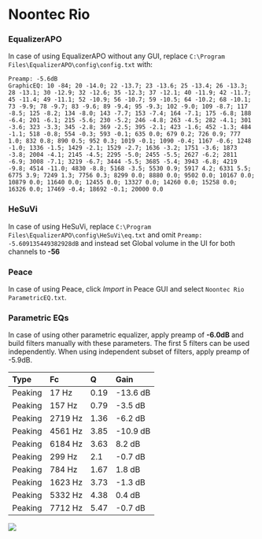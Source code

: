 # Noontec Rio

### EqualizerAPO
In case of using EqualizerAPO without any GUI, replace `C:\Program Files\EqualizerAPO\config\config.txt`
with:
```
Preamp: -5.6dB
GraphicEQ: 10 -84; 20 -14.0; 22 -13.7; 23 -13.6; 25 -13.4; 26 -13.3; 28 -13.1; 30 -12.9; 32 -12.6; 35 -12.3; 37 -12.1; 40 -11.9; 42 -11.7; 45 -11.4; 49 -11.1; 52 -10.9; 56 -10.7; 59 -10.5; 64 -10.2; 68 -10.1; 73 -9.9; 78 -9.7; 83 -9.6; 89 -9.4; 95 -9.3; 102 -9.0; 109 -8.7; 117 -8.5; 125 -8.2; 134 -8.0; 143 -7.7; 153 -7.4; 164 -7.1; 175 -6.8; 188 -6.4; 201 -6.1; 215 -5.6; 230 -5.2; 246 -4.8; 263 -4.5; 282 -4.1; 301 -3.6; 323 -3.3; 345 -2.8; 369 -2.5; 395 -2.1; 423 -1.6; 452 -1.3; 484 -1.1; 518 -0.8; 554 -0.3; 593 -0.1; 635 0.0; 679 0.2; 726 0.9; 777 1.0; 832 0.8; 890 0.5; 952 0.3; 1019 -0.1; 1090 -0.4; 1167 -0.6; 1248 -1.0; 1336 -1.5; 1429 -2.1; 1529 -2.7; 1636 -3.2; 1751 -3.6; 1873 -3.8; 2004 -4.1; 2145 -4.5; 2295 -5.0; 2455 -5.5; 2627 -6.2; 2811 -6.9; 3008 -7.1; 3219 -6.7; 3444 -5.5; 3685 -5.4; 3943 -6.8; 4219 -9.8; 4514 -11.0; 4830 -8.8; 5168 -3.5; 5530 0.9; 5917 4.2; 6331 5.5; 6775 3.9; 7249 1.3; 7756 0.3; 8299 0.0; 8880 0.0; 9502 0.0; 10167 0.0; 10879 0.0; 11640 0.0; 12455 0.0; 13327 0.0; 14260 0.0; 15258 0.0; 16326 0.0; 17469 -0.4; 18692 -0.1; 20000 0.0
```

### HeSuVi
In case of using HeSuVi, replace `C:\Program Files\EqualizerAPO\config\HeSuVi\eq.txt` and omit `Preamp:
-5.609135449382928dB` and instead set Global volume in the UI for both channels to **-56**

### Peace
In case of using Peace, click *Import* in Peace GUI and select `Noontec Rio ParametricEQ.txt`.

### Parametric EQs
In case of using other parametric equalizer, apply preamp of **-6.0dB** and build filters manually
with these parameters. The first 5 filters can be used independently.
When using independent subset of filters, apply preamp of -5.9dB.

| Type    | Fc      |    Q | Gain     |
|:--------|:--------|:-----|:---------|
| Peaking | 17 Hz   | 0.19 | -13.6 dB |
| Peaking | 157 Hz  | 0.79 | -3.5 dB  |
| Peaking | 2719 Hz | 1.36 | -6.2 dB  |
| Peaking | 4561 Hz | 3.85 | -10.9 dB |
| Peaking | 6184 Hz | 3.63 | 8.2 dB   |
| Peaking | 299 Hz  | 2.1  | -0.7 dB  |
| Peaking | 784 Hz  | 1.67 | 1.8 dB   |
| Peaking | 1623 Hz | 3.73 | -1.3 dB  |
| Peaking | 5332 Hz | 4.38 | 0.4 dB   |
| Peaking | 7712 Hz | 5.47 | -0.7 dB  |

![](https://raw.githubusercontent.com/jaakkopasanen/AutoEq/master/results/innerfidelity/sbaf-serious/Noontec%20Rio/Noontec%20Rio.png)